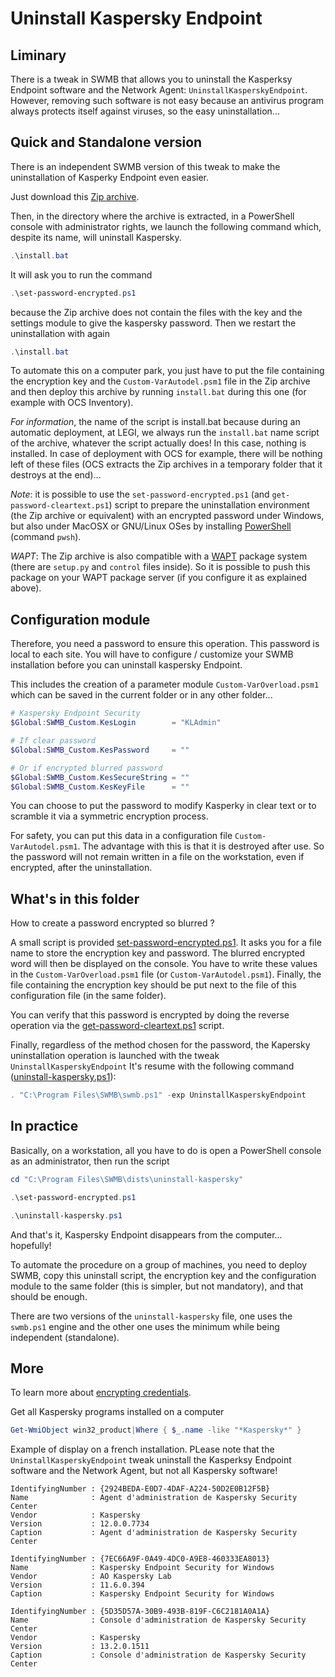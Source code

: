 # Uninstall Kaspersky Endpoint

## Liminary

There is a tweak in SWMB that allows you to uninstall the Kasperksy
Endpoint software and the Network Agent: `UninstallKasperskyEndpoint`.
However, removing such software is not easy because an antivirus
program always protects itself against viruses,
so the easy uninstallation...

## Quick and Standalone version

There is an independent SWMB version of this tweak to make the
uninstallation of Kasperky Endpoint even easier.

Just download this [Zip archive](https://resinfo-gt.pages.in2p3.fr/swmb/resinfo-swmb/Kasperky-Uninstall-Latest.zip).

Then, in the directory where the archive is extracted,
in a PowerShell console with administrator rights,
we launch the following command which, despite its name,
will uninstall Kaspersky.
```ps1
.\install.bat 
```
It will ask you to run the command
```ps1
.\set-password-encrypted.ps1
```
because the Zip archive does not contain the files with the key
and the settings module to give the kaspersky password.
Then we restart the uninstallation with again
```ps1
.\install.bat
```

To automate this on a computer park, you just have to put the file
containing the encryption key and the `Custom-VarAutodel.psm1` file
in the Zip archive and then deploy this archive
by running `install.bat` during this one (for example with OCS Inventory).

*For information*, the name of the script is install.bat because during
an automatic deployment, at LEGI, we always run the `install.bat` name script
of the archive, whatever the script actually does!
In this case, nothing is installed.
In case of deployment with OCS for example,
there will be nothing left of these files (OCS extracts the Zip archives
in a temporary folder that it destroys at the end)...

*Note*: it is possible to use the `set-password-encrypted.ps1`
(and `get-password-cleartext.ps1`) script to prepare the uninstallation
environment (the Zip archive or equivalent) with an encrypted password under Windows,
but also under MacOSX or GNU/Linux OSes by installing
[PowerShell](https://docs.microsoft.com/fr-fr/powershell/scripting/install/installing-powershell)
(command `pwsh`).

*WAPT*: The Zip archive is also compatible with a [WAPT](https://www.wapt.fr) package system
(there are `setup.py` and `control` files inside).
So it is possible to push this package on your WAPT package server
(if you configure it as explained above).

## Configuration module

Therefore, you need a password to ensure this operation.
This password is local to each site.
You will have to configure / customize your SWMB installation
before you can uninstall kaspersky Endpoint.

This includes the creation of a parameter module
`Custom-VarOverload.psm1` which can be saved in the current folder
or in any other folder...
```ps1
# Kaspersky Endpoint Security
$Global:SWMB_Custom.KesLogin        = "KLAdmin"

# If clear password
$Global:SWMB_Custom.KesPassword     = ""

# Or if encrypted blurred password
$Global:SWMB_Custom.KesSecureString = ""
$Global:SWMB_Custom.KesKeyFile      = ""
```
You can choose to put the password to modify Kasperky in clear text
or to scramble it via a symmetric encryption process.

For safety, you can put this data in a configuration file `Custom-VarAutodel.psm1`.
The advantage with this is that it is destroyed after use.
So the password will not remain written in a file on the workstation,
even if encrypted, after the uninstallation.

## What's in this folder

How to create a password encrypted so blurred ?

A small script is provided [set-password-encrypted.ps1](set-password-encrypted.ps1).
It asks you for a file name to store the encryption key and password.
The blurred encrypted word will then be displayed on the console.
You have to write these values in the `Custom-VarOverload.psm1` file (or `Custom-VarAutodel.psm1`).
Finally, the file containing the encryption key should be put next
to the file of this configuration file (in the same folder).

You can verify that this password is encrypted by doing the reverse
operation via the [get-password-cleartext.ps1](get-password-cleartext.ps1) script.

Finally, regardless of the method chosen for the password,
the Kapersky uninstallation operation is launched with
the tweak `UninstallKasperskyEndpoint`
It's resume with the following command
([uninstall-kaspersky.ps1](uninstall-kaspersky.ps1)):
```ps1
. "C:\Program Files\SWMB\swmb.ps1" -exp UninstallKasperskyEndpoint
```

## In practice

Basically, on a workstation, all you have to do is open a PowerShell
console as an administrator, then run the script
```ps1
cd "C:\Program Files\SWMB\dists\uninstall-kaspersky"

.\set-password-encrypted.ps1

.\uninstall-kaspersky.ps1
```
And that's it,
Kaspersky Endpoint disappears from the computer... hopefully!

To automate the procedure on a group of machines, you need to deploy SWMB,
copy this uninstall script, the encryption key and the configuration
module to the same folder (this is simpler, but not mandatory),
and that should be enough.

There are two versions of the `uninstall-kaspersky` file,
one uses the `swmb.ps1` engine and the other one uses the minimum
while being independent (standalone).

## More

To learn more about [encrypting credentials](https://www.pdq.com/blog/secure-password-with-powershell-encrypting-credentials-part-1/).

Get all Kaspersky programs installed on a computer
```ps1
Get-WmiObject win32_product|Where { $_.name -like "*Kaspersky*" }
```

Example of display on a french installation.
PLease note that the `UninstallKasperskyEndpoint` tweak uninstall the
Kasperksy Endpoint software and the Network Agent,
but not all Kaspersky software!
```
IdentifyingNumber : {2924BEDA-E0D7-4DAF-A224-50D2E0B12F5B}
Name              : Agent d'administration de Kaspersky Security Center
Vendor            : Kaspersky
Version           : 12.0.0.7734
Caption           : Agent d'administration de Kaspersky Security Center

IdentifyingNumber : {7EC66A9F-0A49-4DC0-A9E8-460333EA8013}
Name              : Kaspersky Endpoint Security for Windows
Vendor            : AO Kaspersky Lab
Version           : 11.6.0.394
Caption           : Kaspersky Endpoint Security for Windows

IdentifyingNumber : {5D35D57A-30B9-493B-819F-C6C2181A0A1A}
Name              : Console d'administration de Kaspersky Security Center
Vendor            : Kaspersky
Version           : 13.2.0.1511
Caption           : Console d'administration de Kaspersky Security Center
```
